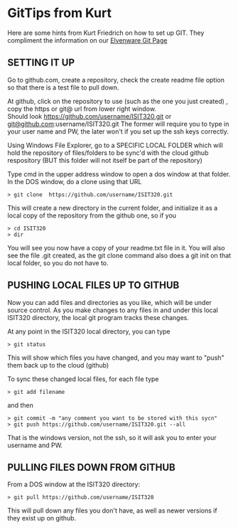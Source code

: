 GitTips from Kurt
=================

Here are some hints from Kurt Friedrich on how to set up GIT. They
compliment the information on our [Elvenware Git Page](http://elvenware.com/charlie/development/cloud/Git.html)

SETTING IT UP
-------------
 
Go to github.com, create a repository, check the create readme file 
option so that there is a test file to pull down.
 
At github, click on the repository to use (such as the one you just 
created) , copy the https or git@ url  from lower right window.   
Should look https://github.com/username/ISIT320.git or 
git@github.com:username/ISIT320.git The former will require you to 
type in your user name and PW, the later won't if you set up the ssh 
keys correctly.
 
Using Windows File Explorer, go to a  SPECIFIC LOCAL  FOLDER which 
will hold the repository of files/folders to be sync'd with the 
cloud github respository (BUT this folder will not itself be part of 
the repository)
 
Type cmd in the upper address window to open a dos window at that folder. 
In the DOS window, do a clone using that URL

~~~~
> git clone  https://github.com/username/ISIT320.git
~~~~

This will create a new directory in the current folder, and 
initialize it as a local copy of the repository from the github one, 
so if you

~~~~
> cd ISIT320
> dir
~~~~

You will see you now have a copy of your readme.txt file in it. 
You will also see the file .git created, as the git clone command also 
does a git init on that local folder, so you do not have to.
 
PUSHING LOCAL FILES UP TO GITHUB
--------------------------------
 
Now you can add files and directories as you like, which will be under source control.
As you make changes to any files in and under this local ISIT320 directory, the local git program
tracks these changes.
 
At any point in the ISIT320 local directory, you can type

~~~~
> git status
~~~~

This will show which files you have changed, 
and you may want to "push" them back up to the cloud (github)
 
To sync these changed local files, for each file type

~~~~
> git add filename 
~~~~

and then

~~~~ 
> git commit -m "any comment you want to be stored with this sycn"
> git push https://github.com/username/ISIT320.git --all
~~~~

That is the windows version, not the ssh, so it will ask you to 
enter your username and PW.
 
PULLING FILES DOWN FROM GITHUB
-------------------------------
 
From a DOS window at the ISIT320 directory:

~~~~ 
> git pull https://github.com/username/ISIT320
~~~~
 
This will pull down any files you don't have, as well as newer 
versions if they exist up on github.
 
